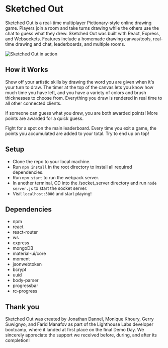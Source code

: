 # Sketched Out

Sketched Out is a real-time multiplayer Pictionary-style online drawing game. Players join a room and take turns drawing while the others use the chat to guess what they drew. Sketched Out was built with React, Express, and Websockets. Features include a homemade drawing canvas/tools, real-time drawing and chat, leaderboards, and multiple rooms.

![Sketched Out in action](https://i.imgur.com/DSNxMKv.gif)


## How it Works

Show off your artistic skills by drawing the word you are given when it's your turn to draw. The timer at the top of the canvas lets you know how much time you have left, and you have a variety of colors and brush thicknesses to choose from. Everything you draw is rendered in real time to all other connected clients.

If someone can guess what you drew, you are both awarded points! More points are awarded for a quick guess. 

Fight for a spot on the main leaderboard. Every time you exit a game, the points you accumulated are added to your total. Try to end up on top!


## Setup

- Clone the repo to your local machine.
- Run `npm install` in the root directory to install all required dependencies. 
- Run `npm start` to run the webpack server. 
- In another terminal, CD into the /socket_server directory  and run `node server.js` to start the socket server. 
- Visit `localhost:3000` and start playing!


## Dependencies 

- npm
- react
- react-router
- ws
- express 
- mongoDB
- material-ui/core
- moment 
- jsonwebtoken
- bcrypt
- uuid 
- body-parser
- progressbar
- rc-progress


## Thank you
Sketched Out was created by Jonathan Dannel, Monique Khoury, Gerry Suwignyo, and Farid Manafov as part of the Lighthouse Labs developer bootcamp, where it landed at first place on the final Demo Day. We sincerely appreciate the support we received before, during, and after its completion! 

